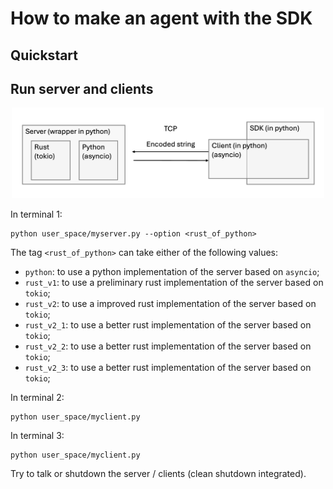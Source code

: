 # How to make an agent with the SDK

## Quickstart


## Run server and clients

<p align="center">
<img width="500px" src="img/protocol_v1.png" />
</p>

In terminal 1:
```
python user_space/myserver.py --option <rust_of_python>
```
The tag `<rust_of_python>` can take either of the following values:
  - `python`: to use a python implementation of the server based on `asyncio`;
  - `rust_v1`: to use a preliminary rust implementation of the server based on `tokio`;
  - `rust_v2`: to use a improved rust implementation of the server based on `tokio`;
  - `rust_v2_1`: to use a better rust implementation of the server based on `tokio`;
  - `rust_v2_2`: to use a better rust implementation of the server based on `tokio`;
  - `rust_v2_3`: to use a better rust implementation of the server based on `tokio`;

In terminal 2:
```
python user_space/myclient.py
```

In terminal 3:
```
python user_space/myclient.py
```

Try to talk or shutdown the server / clients (clean shutdown integrated).